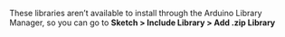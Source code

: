 These libraries aren’t available to install through the Arduino Library Manager, so you can go to **Sketch > Include Library > Add .zip Library**
